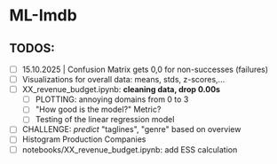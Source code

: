 # ML-Imdb

## TODOS:
- [ ] 15.10.2025 | Confusion Matrix gets 0,0 for non-successes (failures)
- [ ] Visualizations for overall data: means, stds, z-scores,...
- [ ] XX_revenue_budget.ipynb: **cleaning data, drop 0.00s**
  - [ ] PLOTTING: annoying domains from 0 to 3
  - [ ] "How good is the model?" Metric?
  - [ ] Testing of the linear regression model
- [ ] CHALLENGE: *predict* "taglines", "genre" based on overview
- [ ] Histogram Production Companies
- [ ] notebooks/XX_revenue_budget.ipynb: add ESS calculation
